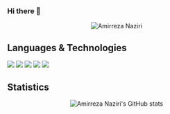 ### Hi there 👋

  <p align="center">
    <img src="https://github-profile-summary-cards.vercel.app/api/cards/profile-details?username=Amir79Naziri&theme=dracula" alt="Amirreza Naziri"/><br/>
  </p>
  
## Languages & Technologies

[![](https://img.shields.io/badge/-python3-gray?style=for-the-badge&logo=python)](https://www.python.org/)
[![](https://img.shields.io/badge/-c-orange?style=for-the-badge&logo=c)](https://en.wikipedia.org/wiki/C_%28programming_language%29)
[![](https://img.shields.io/badge/-java-yellow?style=for-the-badge&logo=java)](https://en.wikipedia.org/wiki/C_%28programming_language%29)
[![](https://img.shields.io/badge/-flask-cyan?style=for-the-badge&logo=flask)](https://flask.palletsprojects.com/en/2.0.x)
[![](https://img.shields.io/badge/-django-green?style=for-the-badge&logo=django)](https://www.djangoproject.com)




## Statistics

<p align="center">
  <img src="https://github-readme-stats.vercel.app/api?username=Amir79Naziri&show_icons=true&theme=dracula" alt="Amirreza Naziri's GitHub stats"/><br/>
</p>

